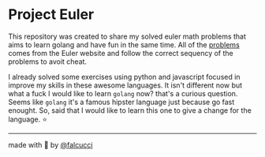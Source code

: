 # Project Euler

This repository was created to share my solved euler math problems that aims to learn golang and have fun in the same time. All of the [problems](https://projecteuler.net/archives) comes from the Euler website and follow the correct sequency of the problems to avoit cheat.

I already solved some exercises using python and javascript focused in improve my skills in these awesome languages. It isn't different now but what a fuck I would like to learn `golang` now? that's a curious question. Seems like `golang` it's a famous hipster language  just because go fast enought. So, said that I would like to learn this one to give a change for the language. :star:
_____
made with :purple_heart: by [@falcucci](https://github.com/falcucci)
